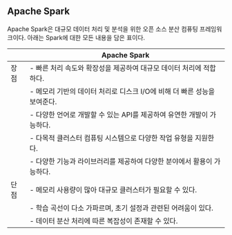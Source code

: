 ## Apache Spark

Apache Spark은 대규모 데이터 처리 및 분석을 위한 오픈 소스 분산 컴퓨팅 프레임워크이다. 아래는 Spark에 대한 모든 내용을 담은 표이다.

|             | Apache Spark                                                        |
|-------------|---------------------------------------------------------------------|
| 장점        | - 빠른 처리 속도와 확장성을 제공하여 대규모 데이터 처리에 적합하다.   |
|             | - 메모리 기반의 데이터 처리로 디스크 I/O에 비해 더 빠른 성능을 보여준다.|
|             | - 다양한 언어로 개발할 수 있는 API를 제공하여 유연한 개발이 가능하다. |
|             | - 다목적 클러스터 컴퓨팅 시스템으로 다양한 작업 유형을 지원한다.       |
|             | - 다양한 기능과 라이브러리를 제공하여 다양한 분야에서 활용이 가능하다. |
| 단점        | - 메모리 사용량이 많아 대규모 클러스터가 필요할 수 있다.              |
|             | - 학습 곡선이 다소 가파르며, 초기 설정과 관련된 어려움이 있다.         |
|             | - 데이터 분산 처리에 따른 복잡성이 존재할 수 있다.                    |
